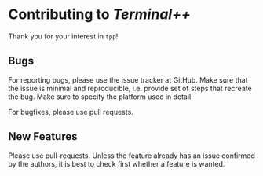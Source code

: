 # Contributing to *Terminal++*

Thank you for your interest in `tpp`!

## Bugs

For reporting bugs, please use the issue tracker at GitHub. Make sure that the issue is minimal and reproducible, i.e. provide set of steps that recreate the bug. Make sure to specify the platform used in detail. 

For bugfixes, please use pull requests. 

## New Features

Please use pull-requests. Unless the feature already has an issue confirmed by the authors, it is best to check first whether a feature is wanted. 